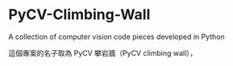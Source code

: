 # PyCV-Climbing-Wall
A collection of computer vision code pieces developed in Python

這個專案的名子取為 PyCV 攀岩牆（PyCV climbing wall），
